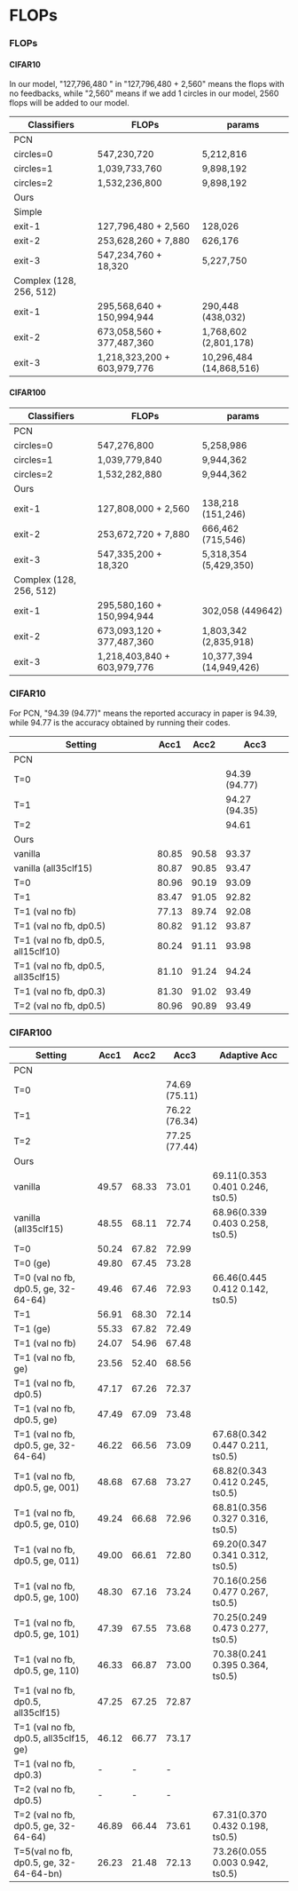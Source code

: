 # FLOPs

### FLOPs

#### CIFAR10

In our model, "127,796,480 " in "127,796,480 + 2,560" means the flops with no feedbacks, while "2,560" means if we add 1 circles in our model, 2560 flops will be added to our model.

| Classifiers             | FLOPs                       | params                  |
| ----------------------- | --------------------------- | ----------------------- |
| PCN                     |                             |                         |
| circles=0               | 547,230,720                 | 5,212,816               |
| circles=1               | 1,039,733,760               | 9,898,192               |
| circles=2               | 1,532,236,800               | 9,898,192               |
| Ours                    |                             |                         |
| Simple                  |                             |                         |
| exit-1                  | 127,796,480 + 2,560         | 128,026                 |
| exit-2                  | 253,628,260 + 7,880         | 626,176                 |
| exit-3                  | 547,234,760 + 18,320        | 5,227,750               |
| Complex (128, 256, 512) |                             |                         |
| exit-1                  | 295,568,640 + 150,994,944   | 290,448 (438,032)       |
| exit-2                  | 673,058,560 + 377,487,360   | 1,768,602 (2,801,178)   |
| exit-3                  | 1,218,323,200 + 603,979,776 | 10,296,484 (14,868,516) |

#### CIFAR100



| Classifiers             | FLOPs                       | params                  |
| ----------------------- | --------------------------- | ----------------------- |
| PCN                     |                             |                         |
| circles=0               | 547,276,800                 | 5,258,986               |
| circles=1               | 1,039,779,840               | 9,944,362               |
| circles=2               | 1,532,282,880               | 9,944,362               |
| Ours                    |                             |                         |
| exit-1                  | 127,808,000 + 2,560         | 138,218 (151,246)       |
| exit-2                  | 253,672,720 + 7,880         | 666,462 (715,546)       |
| exit-3                  | 547,335,200 + 18,320        | 5,318,354 (5,429,350)   |
| Complex (128, 256, 512) |                             |                         |
| exit-1                  | 295,580,160 + 150,994,944   | 302,058 (449642)        |
| exit-2                  | 673,093,120 + 377,487,360   | 1,803,342 (2,835,918)   |
| exit-3                  | 1,218,403,840 + 603,979,776 | 10,377,394 (14,949,426) |



### CIFAR10

For PCN, "94.39 (94.77)" means the reported accuracy in paper is 94.39, while 94.77 is the accuracy obtained by running their codes.

| Setting                            | Acc1  | Acc2  | Acc3          |
| ---------------------------------- | ----- | ----- | ------------- |
| PCN                                |       |       |               |
| T=0                                |       |       | 94.39 (94.77) |
| T=1                                |       |       | 94.27 (94.35) |
| T=2                                |       |       | 94.61         |
| Ours                               |       |       |               |
| vanilla                            | 80.85 | 90.58 | 93.37         |
| vanilla (all35clf15)               | 80.87 | 90.85 | 93.47         |
| T=0                                | 80.96 | 90.19 | 93.09         |
| T=1                                | 83.47 | 91.05 | 92.82         |
| T=1 (val no fb)                    | 77.13 | 89.74 | 92.08         |
| T=1 (val no fb, dp0.5)             | 80.82 | 91.12 | 93.87         |
| T=1 (val no fb, dp0.5, all15clf10) | 80.24 | 91.11 | 93.98         |
| T=1 (val no fb, dp0.5, all35clf15) | 81.10 | 91.24 | 94.24         |
| T=1 (val no fb, dp0.3)             | 81.30 | 91.02 | 93.49         |
| T=2 (val no fb, dp0.5)             | 80.96 | 90.89 | 93.49         |







### CIFAR100

| Setting                                | Acc1  | Acc2  | Acc3          | Adaptive Acc                    |
| -------------------------------------- | ----- | ----- | ------------- | ------------------------------- |
| PCN                                    |       |       |               |                                 |
| T=0                                    |       |       | 74.69 (75.11) |                                 |
| T=1                                    |       |       | 76.22 (76.34) |                                 |
| T=2                                    |       |       | 77.25 (77.44) |                                 |
| Ours                                   |       |       |               |                                 |
| vanilla                                | 49.57 | 68.33 | 73.01         | 69.11(0.353 0.401 0.246, ts0.5) |
| vanilla (all35clf15)                   | 48.55 | 68.11 | 72.74         | 68.96(0.339 0.403 0.258, ts0.5) |
| T=0                                    | 50.24 | 67.82 | 72.99         |                                 |
| T=0 (ge)                               | 49.80 | 67.45 | 73.28         |                                 |
| T=0 (val no fb, dp0.5, ge, 32-64-64)   | 49.46 | 67.46 | 72.93         | 66.46(0.445 0.412 0.142, ts0.5) |
| T=1                                    | 56.91 | 68.30 | 72.14         |                                 |
| T=1 (ge)                               | 55.33 | 67.82 | 72.49         |                                 |
| T=1 (val no fb)                        | 24.07 | 54.96 | 67.48         |                                 |
| T=1 (val no fb, ge)                    | 23.56 | 52.40 | 68.56         |                                 |
| T=1 (val no fb, dp0.5)                 | 47.17 | 67.26 | 72.37         |                                 |
| T=1 (val no fb, dp0.5, ge)             | 47.49 | 67.09 | 73.48         |                                 |
| T=1 (val no fb, dp0.5, ge, 32-64-64)   | 46.22 | 66.56 | 73.09         | 67.68(0.342 0.447 0.211, ts0.5) |
| T=1 (val no fb, dp0.5, ge, 001)        | 48.68 | 67.68 | 73.27         | 68.82(0.343 0.412 0.245, ts0.5) |
| T=1 (val no fb, dp0.5, ge, 010)        | 49.24 | 66.68 | 72.96         | 68.81(0.356 0.327 0.316, ts0.5) |
| T=1 (val no fb, dp0.5, ge, 011)        | 49.00 | 66.61 | 72.80         | 69.20(0.347 0.341 0.312, ts0.5) |
| T=1 (val no fb, dp0.5, ge, 100)        | 48.30 | 67.16 | 73.24         | 70.16(0.256 0.477 0.267, ts0.5) |
| T=1 (val no fb, dp0.5, ge, 101)        | 47.39 | 67.55 | 73.68         | 70.25(0.249 0.473 0.277, ts0.5) |
| T=1 (val no fb, dp0.5, ge, 110)        | 46.33 | 66.87 | 73.00         | 70.38(0.241 0.395 0.364, ts0.5) |
| T=1 (val no fb, dp0.5, all35clf15)     | 47.25 | 67.25 | 72.87         |                                 |
| T=1 (val no fb, dp0.5, all35clf15, ge) | 46.12 | 66.77 | 73.17         |                                 |
| T=1 (val no fb, dp0.3)                 | -     | -     | -             |                                 |
| T=2 (val no fb, dp0.5)                 | -     | -     | -             |                                 |
| T=2 (val no fb, dp0.5, ge, 32-64-64)   | 46.89 | 66.44 | 73.61         | 67.31(0.370 0.432 0.198, ts0.5) |
| T=5(val no fb, dp0.5, ge, 32-64-64-bn) | 26.23 | 21.48 | 72.13         | 73.26(0.055 0.003 0.942, ts0.5) |

